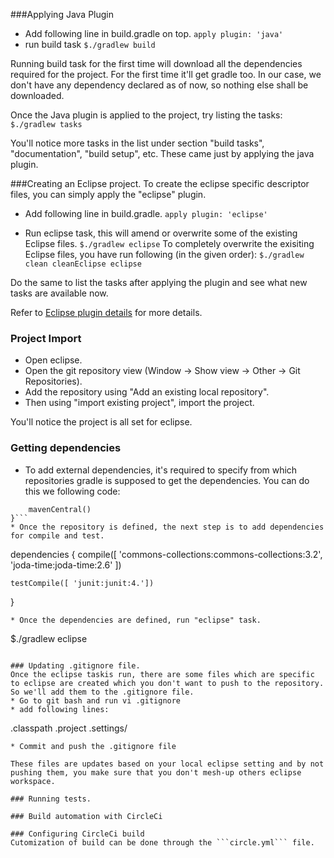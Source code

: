 ###Applying Java Plugin
* Add following line in build.gradle on top.
	```apply plugin: 'java'```
* run build task
	```$./gradlew build```

Running build task for the first time will download all the dependencies required for the project. For the first time it'll get gradle too. In our case, we don't have any dependency declared as of now, so nothing else shall be downloaded.

Once the Java plugin is applied to the project, try listing the tasks:
```$./gradlew tasks```

You'll notice more tasks in the list under section "build tasks", "documentation", "build setup", etc. These came just by applying the java plugin.

###Creating an Eclipse project.
To create the eclipse specific descriptor files, you can simply apply the "eclipse" plugin.

* Add following line in build.gradle.
	```apply plugin: 'eclipse'```

* Run eclipse task, this will amend or overwrite some of the existing Eclipse files.
	```$./gradlew eclipse```
To completely overwrite the exisiting Eclipse files, you have run following (in the given order):
	```$./gradlew clean cleanEclipse eclipse```

Do the same to list the tasks after applying the plugin and see what new tasks are available now.

Refer to [Eclipse plugin details](https://docs.gradle.org/current/userguide/eclipse_plugin.html) for more details.

###  Project Import
* Open eclipse.
* Open  the git repository view (Window -> Show view -> Other -> Git Repositories).
* Add the repository using "Add an existing local repository".
* Then using "import existing project", import the project. 

You'll notice the project is all set for eclipse.

### Getting dependencies
* To add external dependencies, it's required to specify from which repositories gradle is supposed to get the dependencies. You can do this we following code:
```repositories {
    mavenCentral()
}```
* Once the repository is defined, the next step is to add dependencies for compile and test.
```
dependencies {
    compile([
		  'commons-collections:commons-collections:3.2',
			'joda-time:joda-time:2.6'
		])
			
    testCompile([ 'junit:junit:4.'])
}
```
* Once the dependencies are defined, run "eclipse" task. 
```
$./gradlew eclipse
```

### Updating .gitignore file.
Once the eclipse taskis run, there are some files which are specific to eclipse are created which you don't want to push to the repository. So we'll add them to the .gitignore file.
* Go to git bash and run vi .gitignore
* add following lines:
```
.classpath
.project
.settings/
```
* Commit and push the .gitignore file

These files are updates based on your local eclipse setting and by not pushing them, you make sure that you don't mesh-up others eclipse workspace.

### Running tests.

### Build automation with CircleCi

### Configuring CircleCi build
Cutomization of build can be done through the ```circle.yml``` file. 
